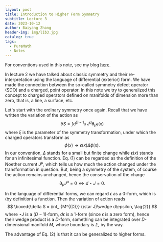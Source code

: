 ```yaml
---
layout: post
title: Introduction to Higher Form Symmetry
subtitle: Lecture 3
date: 2023-10-12
author: Baiyang Zhang
header-img: img/lib3.jpg
catalog: true
tags:
  - PureMath
  - Notes
---
```


For conventions used in this note, see my blog [here](http://www.mathlimbo.net/2022/07/17/Conventions-and-Formula/). 

In lecture 2 we have talked about classic symmetry and their re-interpretation using the language of differential (exterior) form. We have made the connection between the so-called symmetry defect operator (SDO) and a charged, point operator. In this note we try to generalized this concept to charged operators defined on manifolds of dimension more than zero, that is, a line, a surface, etc. 

Let's start with the ordinary symmetry once again. Recall that we have written the variation of the action as 
$$
\delta S = \int d^{D-1}x \, J^{\mu}\partial_ {\mu}\epsilon(x)
\tag{1}
$$
where $\xi$ is the parameter of the symmetry transformation, under which the charged operators transform as 
$$
\phi(x) \to \epsilon(x) \Delta \phi(x).
$$
In our convention, $\Delta$ stands for a small but finite change while $\epsilon(x)$ stands for an infinitesimal function. Eq. (1) can be regarded as the definition of the Noether current $J^{\mu}$, which tells us how much the action changed under the transformation in question. But, being a symmetry of the system, of course the action remains unchanged, hence the conservation of the charge 
$$
\partial_ {\mu}J^{\mu} = 0 \Longleftrightarrow d\star J=0.
$$

In the language of differential forms, we can regard $\epsilon$ as a $0$-form, which is (by definition) a function. Then the variation of action reads
$$
\boxed{\delta S = \int_ {M^{(D)}} (\star J)\wedge d\epsilon,
\tag{2}}
$$
where $\star J$ is a $(D-1)$-form, $d \epsilon$ is a $1$-form (since $\epsilon$ is a zero form), hence their wedge product is a $D$-form, something can be integrated over $D$-dimensional manifold $M$, whose boundary is $\Sigma$, by the way. 

The advantage of Eq. (2) is that it can be generalized to higher forms. 